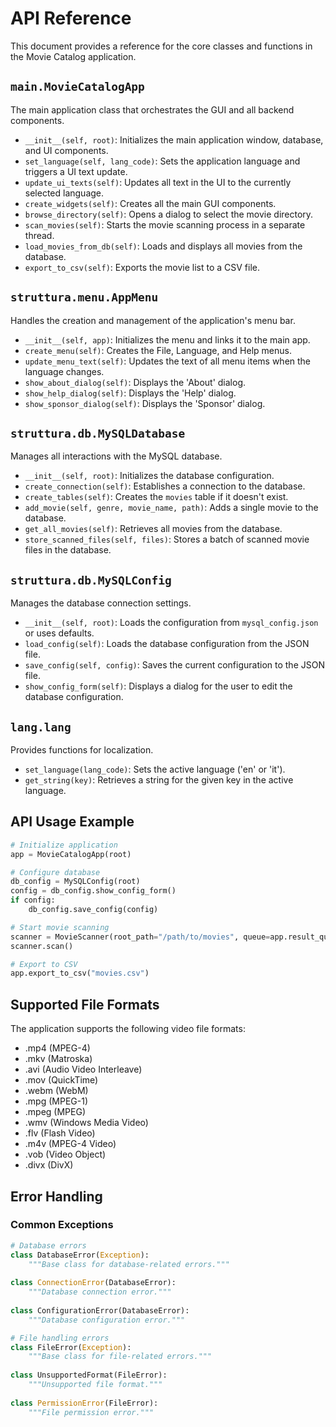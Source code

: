 # API Reference

This document provides a reference for the core classes and functions in the Movie Catalog application.

## `main.MovieCatalogApp`

The main application class that orchestrates the GUI and all backend components.

- `__init__(self, root)`: Initializes the main application window, database, and UI components.
- `set_language(self, lang_code)`: Sets the application language and triggers a UI text update.
- `update_ui_texts(self)`: Updates all text in the UI to the currently selected language.
- `create_widgets(self)`: Creates all the main GUI components.
- `browse_directory(self)`: Opens a dialog to select the movie directory.
- `scan_movies(self)`: Starts the movie scanning process in a separate thread.
- `load_movies_from_db(self)`: Loads and displays all movies from the database.
- `export_to_csv(self)`: Exports the movie list to a CSV file.

## `struttura.menu.AppMenu`

Handles the creation and management of the application's menu bar.

- `__init__(self, app)`: Initializes the menu and links it to the main app.
- `create_menu(self)`: Creates the File, Language, and Help menus.
- `update_menu_text(self)`: Updates the text of all menu items when the language changes.
- `show_about_dialog(self)`: Displays the 'About' dialog.
- `show_help_dialog(self)`: Displays the 'Help' dialog.
- `show_sponsor_dialog(self)`: Displays the 'Sponsor' dialog.

## `struttura.db.MySQLDatabase`

Manages all interactions with the MySQL database.

- `__init__(self, root)`: Initializes the database configuration.
- `create_connection(self)`: Establishes a connection to the database.
- `create_tables(self)`: Creates the `movies` table if it doesn't exist.
- `add_movie(self, genre, movie_name, path)`: Adds a single movie to the database.
- `get_all_movies(self)`: Retrieves all movies from the database.
- `store_scanned_files(self, files)`: Stores a batch of scanned movie files in the database.

## `struttura.db.MySQLConfig`

Manages the database connection settings.

- `__init__(self, root)`: Loads the configuration from `mysql_config.json` or uses defaults.
- `load_config(self)`: Loads the database configuration from the JSON file.
- `save_config(self, config)`: Saves the current configuration to the JSON file.
- `show_config_form(self)`: Displays a dialog for the user to edit the database configuration.

## `lang.lang`

Provides functions for localization.

- `set_language(lang_code)`: Sets the active language ('en' or 'it').
- `get_string(key)`: Retrieves a string for the given key in the active language.

## API Usage Example

```python
# Initialize application
app = MovieCatalogApp(root)

# Configure database
db_config = MySQLConfig(root)
config = db_config.show_config_form()
if config:
    db_config.save_config(config)

# Start movie scanning
scanner = MovieScanner(root_path="/path/to/movies", queue=app.result_queue)
scanner.scan()

# Export to CSV
app.export_to_csv("movies.csv")
```

## Supported File Formats

The application supports the following video file formats:

- .mp4 (MPEG-4)
- .mkv (Matroska)
- .avi (Audio Video Interleave)
- .mov (QuickTime)
- .webm (WebM)
- .mpg (MPEG-1)
- .mpeg (MPEG)
- .wmv (Windows Media Video)
- .flv (Flash Video)
- .m4v (MPEG-4 Video)
- .vob (Video Object)
- .divx (DivX)

## Error Handling

### Common Exceptions

```python
# Database errors
class DatabaseError(Exception):
    """Base class for database-related errors."""
    
class ConnectionError(DatabaseError):
    """Database connection error."""
    
class ConfigurationError(DatabaseError):
    """Database configuration error."""

# File handling errors
class FileError(Exception):
    """Base class for file-related errors."""
    
class UnsupportedFormat(FileError):
    """Unsupported file format."""
    
class PermissionError(FileError):
    """File permission error."""
